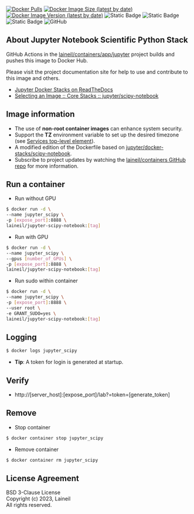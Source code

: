 [![Docker Pulls](https://img.shields.io/docker/pulls/laineil/jupyter-scipy-notebook)](https://hub.docker.com/r/laineil/jupyter-scipy-notebook) [![Docker Image Size (latest by date)](https://img.shields.io/docker/image-size/laineil/jupyter-scipy-notebook?sort=date)](https://hub.docker.com/r/laineil/jupyter-scipy-notebook/tags) [![Docker Image Version (latest by date)](https://img.shields.io/docker/v/laineil/jupyter-scipy-notebook?sort=date)](https://hub.docker.com/r/laineil/jupyter-scipy-notebook/tags) ![Static Badge](https://img.shields.io/badge/python-3.10%20%7C%203.11-blue) ![Static Badge](https://img.shields.io/badge/cuda-11%20%7C%2012-blue) ![Static Badge](https://img.shields.io/badge/arch-x86__64%20%7C%20arm64%20%7C%20ppc64le-blue) ![GitHub](https://img.shields.io/github/license/laineil/containers)

## About Jupyter Notebook Scientific Python Stack

GitHub Actions in the [laineil/containers/app/jupyter](https://github.com/laineil/containers/tree/main/app/jupyter) project builds and pushes this image to Docker Hub.

Please visit the project documentation site for help to use and contribute to this image and others.

- [Jupyter Docker Stacks on ReadTheDocs](https://jupyter-docker-stacks.readthedocs.io/en/latest/index.html)
- [Selecting an Image :: Core Stacks :: jupyter/scipy-notebook](https://jupyter-docker-stacks.readthedocs.io/en/latest/using/selecting.html#jupyter-scipy-notebook)

## Image information

- The use of **non-root container images** can enhance system security.
- Support the **TZ** environment variable to set up the desired timezone (see [Services top-level element](https://docs.docker.com/compose/compose-file/05-services/)).
- A modified edition of the Dockerfile based on [jupyter/docker-stacks/scipy-notebook](https://github.com/jupyter/docker-stacks/blob/main/images/scipy-notebook/Dockerfile).
- Subscribe to project updates by watching the [laineil/containers GitHub repo](https://github.com/laineil/containers) for more information.

## Run a container

- Run without GPU

```bash
$ docker run -d \
--name jupyter_scipy \
-p [expose_port]:8888 \
laineil/jupyter-scipy-notebook:[tag]
```

- Run with GPU

```bash
$ docker run -d \
--name jupyter_scipy \
--gpus [number_of_GPUs] \
-p [expose_port]:8888 \
laineil/jupyter-scipy-notebook:[tag]
```

- Run sudo within container

```bash
$ docker run -d \
--name jupyter_scipy \
-p [expose_port]:8888 \
--user root \
-e GRANT_SUDO=yes \
laineil/jupyter-scipy-notebook:[tag]
```

## Logging

```bash
$ docker logs jupyter_scipy
```

- **Tip**: A token for login is generated at startup.

## Verify

- http://[server_host]:[expose_port]/lab?=token=[generate_token]

## Remove

- Stop container

```bash
$ docker container stop jupyter_scipy
```

- Remove container

```bash
$ docker container rm jupyter_scipy
```

## License Agreement

BSD 3-Clause License  
Copyright (c) 2023, Laineil  
All rights reserved.
